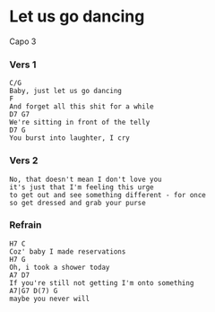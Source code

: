 Let us go dancing
=================

Capo 3

### Vers 1

	C/G
	Baby, just let us go dancing
	F
	And forget all this shit for a while
	D7 G7
	We're sitting in front of the telly
	D7 G
	You burst into laughter, I cry

### Vers 2

	No, that doesn't mean I don't love you
	it's just that I'm feeling this urge
	to get out and see something different - for once
	so get dressed and grab your purse

### Refrain

	H7 C
	Coz' baby I made reservations
	H7 G
	Oh, i took a shower today
	A7 D7
	If you're still not getting I'm onto something
	A7|G7 D(7) G
	maybe you never will